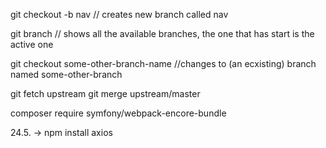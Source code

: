 git checkout -b nav
// creates new branch called nav

git branch
// shows all the available branches, the one that has start is the active one

git checkout some-other-branch-name
//changes to (an ecxisting) branch named some-other-branch

git fetch upstream
git merge upstream/master

composer require symfony/webpack-encore-bundle

24.5. ->
npm install axios
